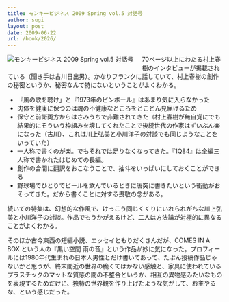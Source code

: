 ```yaml
---
title: モンキービジネス 2009 Spring vol.5 対話号
author: sugi
layout: post
date: 2009-06-22
url: /book/2026/
---
```

<a href="http://www.amazon.co.jp/exec/obidos/ASIN/4863321414/chezsugi-22/ref=nosim/" name="amazletlink" target="_blank"><img src="http://i2.wp.com/ecx.images-amazon.com/images/I/51nSMQ5asML._SL160_.jpg?w=660" alt="モンキービジネス 2009 Spring vol.5 対話号" class="alignleft" style="float: left; margin: 0 20px 20px 0;" data-recalc-dims="1" /></a>

70ページ以上にわたる村上春樹のインタビューが掲載されている（聞き手は古川日出男）。かなりフランクに話していて、村上春樹の創作の秘密というか、秘密なんて特にないということがよくわかる。

  * 『風の歌を聴け」と『1973年のピンボール』はあまり気に入らなかった
  * 肉体を健康に保つのは魂の不健康なところをとことん見届けるため
  * 保守と前衛両方からはさみうちで非難されてきた（村上春樹が無自覚にでも結果的にそういう枠組みを壊してくれたことで後続世代の作家はずいぶん楽になった（古川）、これは川上弘美と小川洋子の対談でも同じようなことをいっていた）
  * 一人称で書くのが楽。でもそれでは足りなくなってきた。『1Q84』は全編三人称で書かれたはじめての長編。
  * 創作の合間に翻訳をおこなうことで、抽斗をいっぱいにしておくことができる
  * 野球場でひとりでビールを飲んでいるときに唐突に書きたいという衝動がおそってきた。だから書くことに対する畏敬の念がある。

続いての特集は、幻想的な作風で、けっこう同じくくりにいれられがちな川上弘美と小川洋子の対談。作品でもうかがえるけど、二人は方法論が対極的に異なることがよくわかる。

そのほか古今東西の短編小説、エッセイともりだくさんだが、COMES IN A BOX という人の『黒い空間 雨の音』という作品が妙に気になった。プロフィールには1980年代生まれの日本人男性とだけ書いてあって、たぶん投稿作品じゃないかと思うが、終末間近の世界の脆くてはかない感触と、家具に使われているプラスチックのマットな質感の間の不整合というか、相互の異物感みたいなものを表現するためだけに、独特の世界観を作り上げたような気がして、お主やるな、という感じだった。

